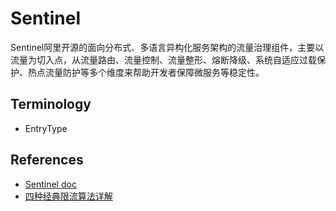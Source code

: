 # Sentinel

Sentinel阿里开源的面向分布式、多语言异构化服务架构的流量治理组件，主要以流量为切入点，从流量路由、流量控制、流量整形、熔断降级、系统自适应过载保护、热点流量防护等多个维度来帮助开发者保障微服务等稳定性。

## Terminology

* EntryType

## References

* [Sentinel doc](https://sentinelguard.io/zh-cn/docs/quick-start.html)
* [四种经典限流算法详解](https://heapdump.cn/article/5480577)
